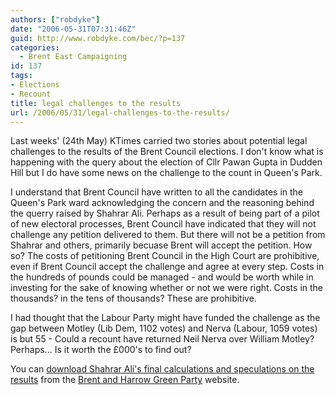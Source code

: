 ```yaml
---
authors: ["robdyke"]
date: "2006-05-31T07:31:46Z"
guid: http://www.robdyke.com/bec/?p=137
categories:
  - Brent East Campaigning
id: 137
tags:
- Elections
- Recount
title: legal challenges to the results
url: /2006/05/31/legal-challenges-to-the-results/
---
```

Last weeks' (24th May) KTimes carried two stories about potential legal challenges to the results of the Brent Council elections. I don't know what is happening with the query about the election of Cllr Pawan Gupta in Dudden Hill but I do have some news on the challenge to the count in Queen's Park.

I understand that Brent Council have written to all the candidates in the Queen's Park ward acknowledging the concern and the reasoning behind the querry raised by Shahrar Ali. Perhaps as a result of being part of a pilot of new electoral processes, Brent Council have indicated that they will not challenge any petition delivered to them. But there will not be a petition from Shahrar and others, primarily becuase Brent will accept the petition. How so? The costs of petitioning Brent Council in the High Court are prohibitive, even if Brent Council accept the challenge and agree at every step. Costs in the hundreds of pounds could be managed - and would be worth while in investing for the sake of knowing whether or not we were right. Costs in the thousands? in the tens of thousands? These are prohibitive.

I had thought that the Labour Party might have funded the challenge as the gap between Motley (Lib Dem, 1102 votes) and Nerva (Labour, 1059 votes) is but 55 - Could a recount have returned Neil Nerva over William Motley? Perhaps... Is it worth the £000's to find out?

You can [download Shahrar Ali's final calculations and speculations on the results](http://www.brentandharrow.greenparty.org.uk/QP_count_synopsis_280506.pdf "Download PDF") from the [Brent and Harrow Green Party](http://brentandharrow.greenparty.org.uk/ "Brent and Harrow Greens") website.